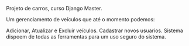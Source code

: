 Projeto de carros, curso Django Master.

Um gerenciamento de veículos que até o momento podemos:

Adicionar, Atualizar e Excluir veículos.
Cadastrar novos usuarios.
Sistema dispoem de todas as ferramentas para um uso seguro do sistema.
